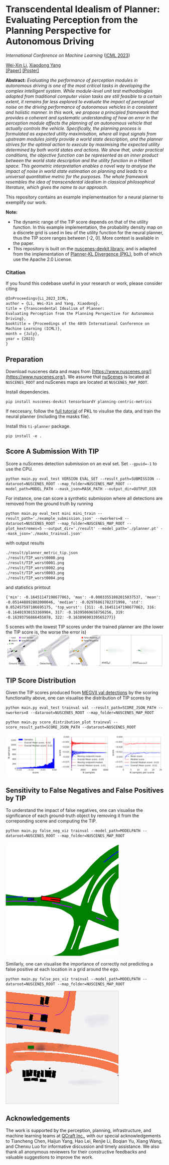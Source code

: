 # Transcendental Idealism of Planner:<br>Evaluating Perception from the Planning Perspective for Autonomous Driving

*International Conference on Machine Learning* ([ICML 2023](https://icml.cc/Conferences/2023))<br>

[Wei-Xin Li](http://www.svcl.ucsd.edu/~nicolas/), [Xiaodong Yang](https://xiaodongyang.org/) <br>
[[Paper]](https://arxiv.org/pdf/2306.07276.pdf) [[Poster]](poster.pdf)

**Abstract:**
*Evaluating the performance of perception modules in autonomous driving is
one of the most critical tasks in developing the complex intelligent
system. While module-level unit test methodologies adopted from
traditional computer vision tasks are still feasible to a certain extent,
it remains far less explored to evaluate the impact of perceptual noise on
the driving performance of autonomous vehicles in a consistent and
holistic manner.
In this work, we propose a principled framework that
provides a coherent and systematic understanding of how an error in the
perception module affects the planning of an autonomous vehicle that
actually controls the vehicle. Specifically, the planning process is
formulated as expected utility maximisation, where all input signals from
upstream modules jointly provide a world state description, and the
planner strives for the optimal action to execute by maximising the
expected utility determined by both world states and actions. We show
that, under practical conditions, the objective function can be
represented as an inner product between the world state description and
the utility function in a Hilbert space. This geometric interpretation
enables a novel way to analyse the impact of noise in world state
estimation on planning and leads to a universal
quantitative metric for the purposes. The whole framework resembles the
idea of transcendental idealism in classical philosophical literature,
which gives the name to our approach.*

This repository contains an example implementeation for a neural planner to exemplify our work.

**Note:**
- The dynamic range of the TIP score depends on that of the utility function. In this example implementation, the probability density map on a discrete grid is used in lieu of the utility function for the neural planner, thus the TIP score ranges between [-2, 0]. More context is available in the paper.
- This repository is built on the [nuscenes-devkit library](https://github.com/nutonomy/nuscenes-devkit/blob/master/LICENSE.txt), and is adapted from the implementation of [Planner-KL Divergence (PKL)](https://github.com/nv-tlabs/planning-centric-metrics/blob/master/LICENSE), both of which use the Apache 2.0 License.

### Citation
If you found this codebase useful in your research or work, please consider citing
```
@InProceedings{Li_2023_ICML,
author = {Li, Wei-Xin and Yang, Xiaodong},
title = {Transcendental Idealism of Planner:
Evaluating Perception from the Planning Perspective for Autonomous Driving},
booktitle = {Proceedings of the 40th International Conference on Machine Learning (ICML)},
month = {July},
year = {2023}
}
```

## Preparation
Download nuscenes data and maps from [https://www.nuscenes.org/](https://www.nuscenes.org/). We assume that [nuScenes](https://www.nuscenes.org/download) is located at `NUSCENES_ROOT` and nuScenes maps are located at `NUSCENES_MAP_ROOT`.

Install dependencies.

```
pip install nuscenes-devkit tensorboardY planning-centric-metrics
```

If neccesary, follow the [full tutorial](https://github.com/nv-tlabs/planning-centric-metrics#full-tutorial) of PKL to visulise the data, and train the neural planner (including the masks file).

Install this `ti-planner` package.
```
pip install -e .
```

## Score A Submission With TIP
Score a nuScenes detection submission on an eval set. Set `--gpuid=-1` to use the CPU.
```
python main.py eval_test VERSION EVAL_SET --result_path=SUBMISSION --dataroot=NUSCENES_ROOT --map_folder=NUSCENES_MAP_ROOT --model_path=MODEL_PATH --mask_json=MASK_PATH --output_dir=OUTPUT_DIR
```
For instance, one can score a synthetic submission where all detections are removed from the ground truth by running
```
python main.py eval_test mini mini_train --result_path='./example_submission.json' --nworkers=8 --dataroot=NUSCENES_ROOT --map_folder=NUSCENES_MAP_ROOT --plot_kextremes=5 --output_dir='./result' --model_path='./planner.pt' --mask_json='./masks_trainval.json'
```
with output results
```
./result/planner_metric_tip.json
./result/TIP_worst0000.png
./result/TIP_worst0001.png
./result/TIP_worst0002.png
./result/TIP_worst0003.png
./result/TIP_worst0004.png
```
and statistics printout
```
{'min': -0.16451147198677063, 'max': -0.00033551082015037537, 'mean': -0.051448892802000046, 'median': -0.02976861782371998, 'std': 0.052457597106695175, 'top_worst': {311: -0.16451147198677063, 316: -0.16401930153369904, 317: -0.16395069658756256, 319: -0.16393756866455078, 322: -0.16389690339565277}}
```
5 scenes with the lowest TIP scores under the trained planner are (the lower the TIP score is, the worse the error is)
<img src="./imgs/tip_worst.gif">

## TIP Score Distribution
Given the TIP scores produced from [MEGVII val detections](https://github.com/poodarchu/Det3D/tree/master/examples/cbgs) by the scoring functionality above, one can visualise the distribution of TIP scores by
```
python main.py eval_test trainval val --result_path=SCORE_JSON_PATH --nworkers=8 --dataroot=NUSCENES_ROOT --map_folder=NUSCENES_MAP_ROOT
```
```
python main.py score_distribution_plot trainval --score_result_path=SCORE_JSON_PATH --dataroot=NUSCENES_ROOT
```
<img src="./imgs/dist_tip.png">

## Sensitivity to False Negatives and False Positives by TIP
To understand the impact of false negatives, one can visualise the
significance of each ground-truth object by removing it from the correponding scene and computing the TIP.
```
python main.py false_neg_viz trainval --model_path=MODELPATH --dataroot=NUSCENES_ROOT --map_folder=NUSCENES_MAP_ROOT
```
<img src="./imgs/fneg_tip.gif">

Similarly, one can visualise the importance of correctly not predicting a false positive at each location in a grid around the ego.
```
python main.py false_pos_viz trainval --model_path=MODELPATH --dataroot=NUSCENES_ROOT --map_folder=NUSCENES_MAP_ROOT
```
<img src="./imgs/fpos_tip.gif">

## Acknowledgements
The work is supported by the perception, planning, infrastructure, and
machine learning teams at [QCraft Inc.](https://www.qcraft.ai/en), with our
special acknowledgements to
Tiancheng Chen, Haijun Yang, Hao Lei, Renjie Li, Boqian Yu, Xiang Wang,
and Chenxu Luo for informative discussion and timely assistance.
We also thank all anonymous reviewers for their constructive feedbacks and
valuable suggestions to improve the work.
